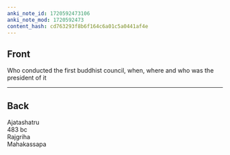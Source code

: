 ```yaml
---
anki_note_id: 1720592473106
anki_note_mod: 1720592473
content_hash: cd763293f8b6f164c6a01c5a0441af4e
---
```


## Front

Who conducted the first buddhist council, when, where and who was the president of it

<hr/>

## Back

Ajatashatru  
483 bc  
Rajgriha   
Mahakassapa